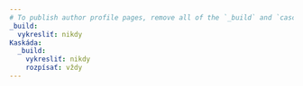 ```yaml
---
# To publish author profile pages, remove all of the `_build` and `cascade` settings below.
_build:
  vykresliť: nikdy
Kaskáda:
  _build:
    vykresliť: nikdy
    rozpísať: vždy
---
```

